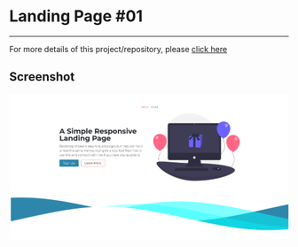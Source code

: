 # Landing Page #01
---

For more details of this project/repository, please [click here](../README.md)

## Screenshot

![](../docs/screenshot_landing_page.png)